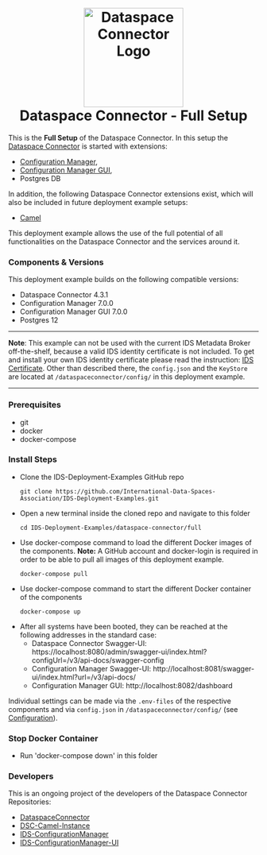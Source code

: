 <h1 align="center">
  <br>
  <a href="https://dataspace-connector.de/dsc_logo.svg"><img src="https://dataspace-connector.de/dsc_logo.svg" alt="Dataspace Connector Logo" width="200"></a>
  <br>
      Dataspace Connector - Full Setup
  <br>
</h1>

This is the **Full Setup** of the Dataspace Connector.
In this setup the [Dataspace Connector](https://github.com/International-Data-Spaces-Association/DataspaceConnector) is started with extensions:
* [Configuration Manager](https://github.com/International-Data-Spaces-Association/IDS-ConfigurationManager), 
* [Configuration Manager GUI](https://github.com/International-Data-Spaces-Association/IDS-ConfigurationManager-UI), 
* Postgres DB

In addition, the following Dataspace Connector extensions exist, which will also be included in future deployment example setups:
* [Camel](https://github.com/International-Data-Spaces-Association/DSC-Camel-Instance)

This deployment example allows the use of the full potential of all functionalities on the Dataspace Connector and the services around it. 

### Components & Versions
This deployment example builds on the following compatible versions:
- Dataspace Connector 4.3.1
- Configuration Manager 7.0.0
- Configuration Manager GUI 7.0.0
- Postgres 12

---

**Note**: 
This example can not be used with the current IDS Metadata Broker off-the-shelf, because a valid IDS identity certificate is not included. 
To get and install your own IDS identity certificate please read the instruction: [IDS Certificate](https://international-data-spaces-association.github.io/DataspaceConnector/Deployment/Configuration#step-2-ids-certificate).
Other than described there, the ```config.json``` and the ```KeyStore``` are located at  ```/dataspaceconnector/config/``` in this deployment example.

---

### Prerequisites
  - git
  - docker
  - docker-compose

### Install Steps
  - Clone the IDS-Deployment-Examples GitHub repo
    ```
    git clone https://github.com/International-Data-Spaces-Association/IDS-Deployment-Examples.git
    ```
  - Open a new terminal inside the cloned repo and navigate to this folder
    ```
    cd IDS-Deployment-Examples/dataspace-connector/full
    ```
  - Use docker-compose command to load the different Docker images of the components. **Note:** A GitHub account and docker-login is required in order to be able to pull all images of this deployment example.
    ```
    docker-compose pull
    ```
  - Use docker-compose command to start the different Docker container of the components
    ```
    docker-compose up
    ```    
  - After all systems have been booted, they can be reached at the following addresses in the standard case:
    - Dataspace Connector Swagger-UI: https://localhost:8080/admin/swagger-ui/index.html?configUrl=/v3/api-docs/swagger-config
    - Configuration Manager Swagger-UI: http://localhost:8081/swagger-ui/index.html?url=/v3/api-docs/
    - Configuration Manager GUI: http://localhost:8082/dashboard

Individual settings can be made via the ```.env-files``` of the respective components and via ```config.json``` in ```/dataspaceconnector/config/``` (see [Configuration](https://international-data-spaces-association.github.io/DataspaceConnector/Deployment/Configuration)).

### Stop Docker Container
  - Run 'docker-compose down' in this folder

### Developers

This is an ongoing project of the developers of the Dataspace Connector Repositories:
* [DataspaceConnector](https://github.com/International-Data-Spaces-Association/DataspaceConnector)
* [DSC-Camel-Instance](https://github.com/International-Data-Spaces-Association/DSC-Camel-Instance)
* [IDS-ConfigurationManager](https://github.com/International-Data-Spaces-Association/IDS-ConfigurationManager)
* [IDS-ConfigurationManager-UI](https://github.com/International-Data-Spaces-Association/IDS-ConfigurationManager-UI)





